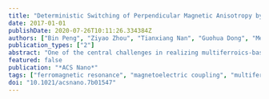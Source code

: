 ```yaml
---
title: "Deterministic Switching of Perpendicular Magnetic Anisotropy by Voltage Control of Spin Reorientation Transition in (Co/Pt)3/Pb(Mg1/3Nb2/3)O3-PbTiO3 Multiferroic Heterostructures"
date: 2017-01-01
publishDate: 2020-07-26T10:11:26.334384Z
authors: ["Bin Peng", "Ziyao Zhou", "Tianxiang Nan", "Guohua Dong", "Mengmeng Feng", "Qu Yang", "Xinjun Wang", "Shishun Zhao", "Dan Xian", "Zhuang De Jiang", "Wei Ren", "Zuo Guang Ye", "Nian X. Sun", "Ming Liu"]
publication_types: ["2"]
abstract: "One of the central challenges in realizing multiferroics-based magnetoelectric memories is to switch perpendicular magnetic anisotropy (PMA) with a control voltage. In this study, we demonstrate electrical flipping of magnetization between the out-of-plane and the in-plane directions in (Co/Pt)3/(011) Pb(Mg1/3Nb2/3)O3-PbTiO3 multiferroic heterostructures through a voltage-controllable spin reorientation transition (SRT). The SRT onset temperature can be dramatically suppressed at least 200 K by applying an electric field, accompanied by a giant electric-field-induced effective magnetic anisotropy field ($Δ$Heff) up to 1100 Oe at 100 K. In comparison with conventional strain-mediated magnetoelastic coupling that provides a $Δ$Heff of only 110 Oe, that enormous effective field is mainly related to the interface effect of electric field modification of spin-orbit coupling from Co/Pt interfacial hybridization via strain. Moreover, electric field control of SRT is also achieved at room temperature, resulting in a $Δ$Heff of nearly 550 Oe. In addition, ferroelastically nonvolatile switching of PMA has been demonstrated in this system. E-field control of PMA and SRT in multiferroic heterostructures not only provides a platform to study strain effect and interfacial effect on magnetic anisotropy of the ultrathin ferromagnetic films but also enables the realization of power efficient PMA magnetoelectric and spintronic devices."
featured: false
publication: "*ACS Nano*"
tags: ["ferromagnetic resonance", "magnetoelectric coupling", "multiferroic heterostructure", "perpendicular magnetic anisotropy", "spin reorientation transition", "spin-orbit coupling"]
doi: "10.1021/acsnano.7b01547"
---
```


